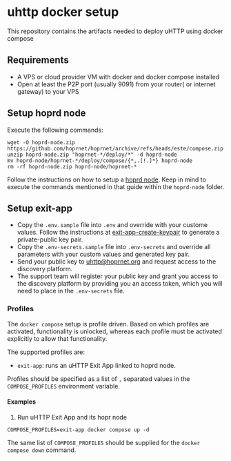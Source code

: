 # uhttp docker setup

This repository contains the artifacts needed to deploy uHTTP using docker compose

## Requirements

- A VPS or cloud provider VM with docker and docker compose installed
- Open at least the P2P port (usually 9091) from your router( or internet gateway) to your VPS

## Setup hoprd node

Execute the following commands:

```
wget -O hoprd-node.zip https://github.com/hoprnet/hoprnet/archive/refs/heads/este/compose.zip
unzip hoprd-node.zip "hoprnet-*/deploy/*" -d hoprd-node
mv hoprd-node/hoprnet-*/deploy/compose/{*,.[!.]*} hoprd-node
rm -rf hoprd-node.zip hoprd-node/hoprnet-*
```

Follow the instructions on how to setup a [hoprd node](./hoprd-node/README.md).
Keep in mind to execute the commands mentioned in that guide within the `hoprd-node` folder.

## Setup exit-app

- Copy the `.env.sample` file into `.env` and override with your custome values.
Follow the instructions at [exit-app-create-keypair](./exit-app-create-keypair/README.md) to generate a private-public key pair.
- Copy the `.env-secrets.sample` file into `.env-secrets` and override all parameters with your custom values and generated key pair.
- Send your public key to <uhttp@hoprnet.org> and request access to the discovery platform.
- The support team will register your public key and grant you access to the discovery platform by providing you an access token, which you will need to place in the `.env-secrets` file.

### Profiles

The `docker compose` setup is profile driven. Based on which profiles are activated, functionality is unlocked, whereas each profile must be activated explicitly to allow that functionality.

The supported profiles are:

- `exit-app`: runs an uHTTP Exit App linked to hoprd node.

Profiles should be specified as a list of `,` separated values in the `COMPOSE_PROFILES` environment variable.

#### Examples

1. Run uHTTP Exit App and its hopr node

```shell
COMPOSE_PROFILES=exit-app docker compose up -d
```

The same list of `COMPOSE_PROFILES` should be supplied for the `docker compose down` command.
